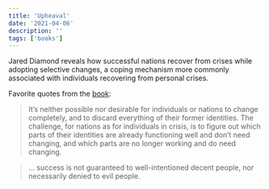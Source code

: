 ```yaml
---
title: 'Upheaval'
date: '2021-04-06'
description: ''
tags: ['books']
---
```


Jared Diamond reveals how successful nations recover from crises while adopting selective changes, a coping mechanism more commonly associated with individuals recovering from personal crises.

Favorite quotes from the [book](https://amzn.eu/5CnyFie):

> It’s neither possible nor desirable for individuals or nations to change completely, and to discard everything of their former identities. The challenge, for nations as for individuals in crisis, is to figure out which parts of their identities are already functioning well and don’t need changing, and which parts are no longer working and do need changing.

> ... success is not guaranteed to well-intentioned decent people, nor necessarily denied to evil people.
